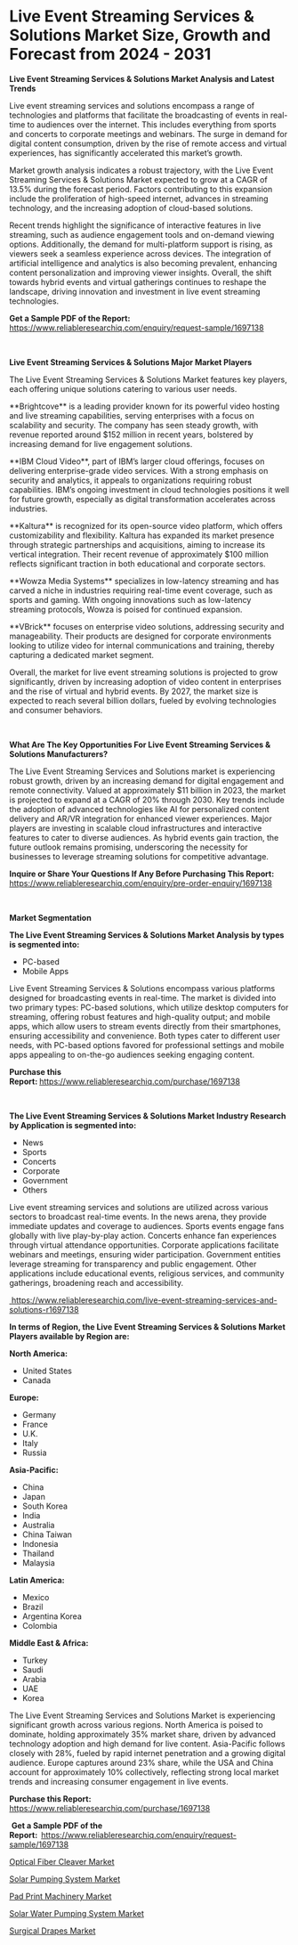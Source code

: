 <p><h1>Live Event Streaming Services & Solutions Market Size, Growth and Forecast from 2024 - 2031</h1></p><p><strong>Live Event Streaming Services & Solutions Market Analysis and Latest Trends</strong></p>
<p><p>Live event streaming services and solutions encompass a range of technologies and platforms that facilitate the broadcasting of events in real-time to audiences over the internet. This includes everything from sports and concerts to corporate meetings and webinars. The surge in demand for digital content consumption, driven by the rise of remote access and virtual experiences, has significantly accelerated this market’s growth. </p><p>Market growth analysis indicates a robust trajectory, with the Live Event Streaming Services & Solutions Market expected to grow at a CAGR of 13.5% during the forecast period. Factors contributing to this expansion include the proliferation of high-speed internet, advances in streaming technology, and the increasing adoption of cloud-based solutions. </p><p>Recent trends highlight the significance of interactive features in live streaming, such as audience engagement tools and on-demand viewing options. Additionally, the demand for multi-platform support is rising, as viewers seek a seamless experience across devices. The integration of artificial intelligence and analytics is also becoming prevalent, enhancing content personalization and improving viewer insights. Overall, the shift towards hybrid events and virtual gatherings continues to reshape the landscape, driving innovation and investment in live event streaming technologies.</p></p>
<p><strong>Get a Sample PDF of the Report:&nbsp;</strong> <a href="https://www.reliableresearchiq.com/enquiry/request-sample/1697138?utm_campaign=1461&utm_medium=2&utm_source=Github&utm_content=ia&utm_term=20102024&utm_id=live-event-streaming-services-solutions">https://www.reliableresearchiq.com/enquiry/request-sample/1697138</a></p>
<p>&nbsp;</p>
<p><strong>Live Event Streaming Services & Solutions Major Market Players</strong></p>
<p><p>The Live Event Streaming Services & Solutions Market features key players, each offering unique solutions catering to various user needs. </p><p>**Brightcove** is a leading provider known for its powerful video hosting and live streaming capabilities, serving enterprises with a focus on scalability and security. The company has seen steady growth, with revenue reported around $152 million in recent years, bolstered by increasing demand for live engagement solutions.</p><p>**IBM Cloud Video**, part of IBM’s larger cloud offerings, focuses on delivering enterprise-grade video services. With a strong emphasis on security and analytics, it appeals to organizations requiring robust capabilities. IBM’s ongoing investment in cloud technologies positions it well for future growth, especially as digital transformation accelerates across industries.</p><p>**Kaltura** is recognized for its open-source video platform, which offers customizability and flexibility. Kaltura has expanded its market presence through strategic partnerships and acquisitions, aiming to increase its vertical integration. Their recent revenue of approximately $100 million reflects significant traction in both educational and corporate sectors.</p><p>**Wowza Media Systems** specializes in low-latency streaming and has carved a niche in industries requiring real-time event coverage, such as sports and gaming. With ongoing innovations such as low-latency streaming protocols, Wowza is poised for continued expansion.</p><p>**VBrick** focuses on enterprise video solutions, addressing security and manageability. Their products are designed for corporate environments looking to utilize video for internal communications and training, thereby capturing a dedicated market segment.</p><p>Overall, the market for live event streaming solutions is projected to grow significantly, driven by increasing adoption of video content in enterprises and the rise of virtual and hybrid events. By 2027, the market size is expected to reach several billion dollars, fueled by evolving technologies and consumer behaviors.</p></p>
<p>&nbsp;</p>
<p><strong>What Are The Key Opportunities For Live Event Streaming Services & Solutions Manufacturers?</strong></p>
<p><p>The Live Event Streaming Services and Solutions market is experiencing robust growth, driven by an increasing demand for digital engagement and remote connectivity. Valued at approximately $11 billion in 2023, the market is projected to expand at a CAGR of 20% through 2030. Key trends include the adoption of advanced technologies like AI for personalized content delivery and AR/VR integration for enhanced viewer experiences. Major players are investing in scalable cloud infrastructures and interactive features to cater to diverse audiences. As hybrid events gain traction, the future outlook remains promising, underscoring the necessity for businesses to leverage streaming solutions for competitive advantage.</p></p>
<p><strong>Inquire or Share Your Questions If Any Before Purchasing This Report:</strong> <a href="https://www.reliableresearchiq.com/enquiry/pre-order-enquiry/1697138?utm_campaign=1461&utm_medium=2&utm_source=Github&utm_content=ia&utm_term=20102024&utm_id=live-event-streaming-services-solutions">https://www.reliableresearchiq.com/enquiry/pre-order-enquiry/1697138</a></p>
<p>&nbsp;</p>
<p><strong>Market Segmentation</strong></p>
<p><strong>The Live Event Streaming Services & Solutions Market Analysis by types is segmented into:</strong></p>
<p><ul><li>PC-based</li><li>Mobile Apps</li></ul></p>
<p><p>Live Event Streaming Services & Solutions encompass various platforms designed for broadcasting events in real-time. The market is divided into two primary types: PC-based solutions, which utilize desktop computers for streaming, offering robust features and high-quality output; and mobile apps, which allow users to stream events directly from their smartphones, ensuring accessibility and convenience. Both types cater to different user needs, with PC-based options favored for professional settings and mobile apps appealing to on-the-go audiences seeking engaging content.</p></p>
<p><strong>Purchase this Report:&nbsp;</strong><a href="https://www.reliableresearchiq.com/purchase/1697138?utm_campaign=1461&utm_medium=2&utm_source=Github&utm_content=ia&utm_term=20102024&utm_id=live-event-streaming-services-solutions">https://www.reliableresearchiq.com/purchase/1697138</a></p>
<p>&nbsp;</p>
<p><strong>The Live Event Streaming Services & Solutions Market Industry Research by Application is segmented into:</strong></p>
<p><ul><li>News</li><li>Sports</li><li>Concerts</li><li>Corporate</li><li>Government</li><li>Others</li></ul></p>
<p><p>Live event streaming services and solutions are utilized across various sectors to broadcast real-time events. In the news arena, they provide immediate updates and coverage to audiences. Sports events engage fans globally with live play-by-play action. Concerts enhance fan experiences through virtual attendance opportunities. Corporate applications facilitate webinars and meetings, ensuring wider participation. Government entities leverage streaming for transparency and public engagement. Other applications include educational events, religious services, and community gatherings, broadening reach and accessibility.</p></p>
<p><a href="https://www.reliableresearchiq.com/live-event-streaming-services-and-solutions-r1697138?utm_campaign=1461&utm_medium=2&utm_source=Github&utm_content=ia&utm_term=20102024&utm_id=live-event-streaming-services-solutions">&nbsp;https://www.reliableresearchiq.com/live-event-streaming-services-and-solutions-r1697138</a></p>
<p><strong>In terms of Region, the Live Event Streaming Services & Solutions Market Players available by Region are:</strong></p>
<p>
    <p> <strong> North America: </strong>
        <ul>
            <li>United States</li>
            <li>Canada</li>
        </ul>
        </p> 
    <p> <strong> Europe: </strong>
        <ul>
            <li>Germany</li>
            <li>France</li>
            <li>U.K.</li>
            <li>Italy</li>
            <li>Russia</li>
        </ul>
        </p> 
    <p> <strong> Asia-Pacific: </strong>
        <ul>
            <li>China</li>
            <li>Japan</li>
            <li>South Korea</li>
            <li>India</li>
            <li>Australia</li>
            <li>China Taiwan</li>
            <li>Indonesia</li>
            <li>Thailand</li>
            <li>Malaysia</li>
        </ul>
        </p> 
    <p> <strong> Latin America: </strong>
        <ul>
            <li>Mexico</li>
            <li>Brazil</li>
            <li>Argentina Korea</li>
            <li>Colombia</li>
        </ul>
        </p> 
    <p> <strong> Middle East & Africa: </strong>
        <ul>
            <li>Turkey</li>
            <li>Saudi</li>
            <li>Arabia</li>
            <li>UAE</li>
            <li>Korea</li>
        </ul>
    </p>
    </p>
<p><p>The Live Event Streaming Services and Solutions Market is experiencing significant growth across various regions. North America is poised to dominate, holding approximately 35% market share, driven by advanced technology adoption and high demand for live content. Asia-Pacific follows closely with 28%, fueled by rapid internet penetration and a growing digital audience. Europe captures around 23% share, while the USA and China account for approximately 10% collectively, reflecting strong local market trends and increasing consumer engagement in live events.</p></p>
<p><strong>Purchase this Report: </strong><a href="https://www.reliableresearchiq.com/purchase/1697138?utm_campaign=1461&utm_medium=2&utm_source=Github&utm_content=ia&utm_term=20102024&utm_id=live-event-streaming-services-solutions">https://www.reliableresearchiq.com/purchase/1697138</a></p>
<p>&nbsp;<strong>Get a Sample PDF of the Report:&nbsp;&nbsp;</strong><a href="https://www.reliableresearchiq.com/enquiry/request-sample/1697138?utm_campaign=1461&utm_medium=2&utm_source=Github&utm_content=ia&utm_term=20102024&utm_id=live-event-streaming-services-solutions">https://www.reliableresearchiq.com/enquiry/request-sample/1697138</a></p>
<p><strong></strong></p>
<p><p><a href="https://issuu.com/reportprime-2/docs/optical-fiber-cleaver-market-size-2_1ac584ae68a59c?utm_campaign=1461&utm_medium=2&utm_source=Github&utm_content=ia&utm_term=20102024&utm_id=live-event-streaming-services-solutions">Optical Fiber Cleaver Market</a></p><p><a href="https://github.com/dave2as/Market-Research-Report-List-1/blob/main/solar-pumping-system-market.md?utm_campaign=1461&utm_medium=2&utm_source=Github&utm_content=ia&utm_term=20102024&utm_id=live-event-streaming-services-solutions">Solar Pumping System Market</a></p><p><a href="https://issuu.com/reportprime-2/docs/pad-print-machinery-market-size-203_8e40a66d460f8a?utm_campaign=1461&utm_medium=2&utm_source=Github&utm_content=ia&utm_term=20102024&utm_id=live-event-streaming-services-solutions">Pad Print Machinery Market</a></p><p><a href="https://github.com/seemagartingsvo/Market-Research-Report-List-1/blob/main/solar-water-pumping-system-market.md?utm_campaign=1461&utm_medium=2&utm_source=Github&utm_content=ia&utm_term=20102024&utm_id=live-event-streaming-services-solutions">Solar Water Pumping System Market</a></p><p><a href="https://www.linkedin.com/pulse/surgical-drapes-market-share-analysis-growth-trends-ywcge?utm_campaign=1461&utm_medium=2&utm_source=Github&utm_content=ia&utm_term=20102024&utm_id=live-event-streaming-services-solutions">Surgical Drapes Market</a></p></p>